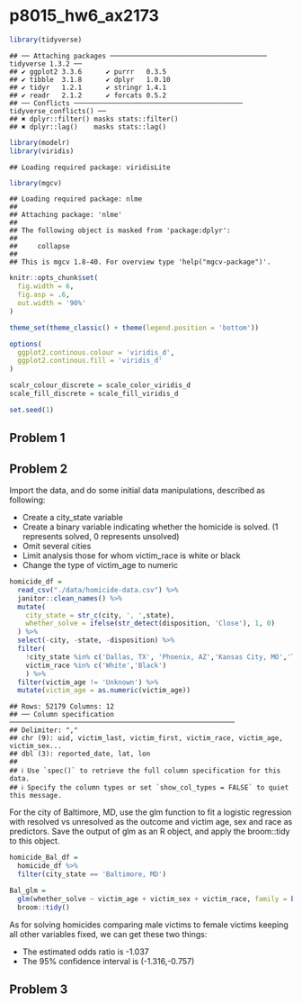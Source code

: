 p8015_hw6_ax2173
================

``` r
library(tidyverse)
```

    ## ── Attaching packages ─────────────────────────────────────── tidyverse 1.3.2 ──
    ## ✔ ggplot2 3.3.6      ✔ purrr   0.3.5 
    ## ✔ tibble  3.1.8      ✔ dplyr   1.0.10
    ## ✔ tidyr   1.2.1      ✔ stringr 1.4.1 
    ## ✔ readr   2.1.2      ✔ forcats 0.5.2 
    ## ── Conflicts ────────────────────────────────────────── tidyverse_conflicts() ──
    ## ✖ dplyr::filter() masks stats::filter()
    ## ✖ dplyr::lag()    masks stats::lag()

``` r
library(modelr)
library(viridis)
```

    ## Loading required package: viridisLite

``` r
library(mgcv)
```

    ## Loading required package: nlme
    ## 
    ## Attaching package: 'nlme'
    ## 
    ## The following object is masked from 'package:dplyr':
    ## 
    ##     collapse
    ## 
    ## This is mgcv 1.8-40. For overview type 'help("mgcv-package")'.

``` r
knitr::opts_chunk$set(
  fig.width = 6,
  fig.asp = .6,
  out.width = '90%'
)

theme_set(theme_classic() + theme(legend.position = 'bottom'))

options(
  ggplot2.continous.colour = 'viridis_d',
  ggplot2.continous.fill = 'viridis_d'
)

scalr_colour_discrete = scale_color_viridis_d
scale_fill_discrete = scale_fill_viridis_d

set.seed(1)
```

## Problem 1

## Problem 2

Import the data, and do some initial data manipulations, described as
following:

-   Create a city_state variable
-   Create a binary variable indicating whether the homicide is solved.
    (1 represents solved, 0 represents unsolved)
-   Omit several cities
-   Limit analysis those for whom victim_race is white or black
-   Change the type of victim_age to numeric

``` r
homicide_df = 
  read_csv("./data/homicide-data.csv") %>% 
  janitor::clean_names() %>% 
  mutate(
    city_state = str_c(city, ', ',state),
    whether_solve = ifelse(str_detect(disposition, 'Close'), 1, 0)
  ) %>% 
  select(-city, -state, -disposition) %>% 
  filter(
    !city_state %in% c('Dallas, TX', 'Phoenix, AZ','Kansas City, MO','Tulsa, AL'),
    victim_race %in% c('White','Black')
    ) %>% 
  filter(victim_age != 'Unknown') %>% 
  mutate(victim_age = as.numeric(victim_age))
```

    ## Rows: 52179 Columns: 12
    ## ── Column specification ────────────────────────────────────────────────────────
    ## Delimiter: ","
    ## chr (9): uid, victim_last, victim_first, victim_race, victim_age, victim_sex...
    ## dbl (3): reported_date, lat, lon
    ## 
    ## ℹ Use `spec()` to retrieve the full column specification for this data.
    ## ℹ Specify the column types or set `show_col_types = FALSE` to quiet this message.

For the city of Baltimore, MD, use the glm function to fit a logistic
regression with resolved vs unresolved as the outcome and victim age,
sex and race as predictors. Save the output of glm as an R object, and
apply the broom::tidy to this object.

``` r
homicide_Bal_df = 
  homicide_df %>% 
  filter(city_state == 'Baltimore, MD') 

Bal_glm = 
  glm(whether_solve ~ victim_age + victim_sex + victim_race, family = binomial(link = logit), data = homicide_Bal_df) %>% 
  broom::tidy()
```

As for solving homicides comparing male victims to female victims
keeping all other variables fixed, we can get these two things:

-   The estimated odds ratio is -1.037
-   The 95% confidence interval is (-1.316,-0.757)

## Problem 3
